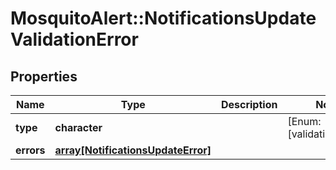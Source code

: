 # MosquitoAlert::NotificationsUpdateValidationError


## Properties
Name | Type | Description | Notes
------------ | ------------- | ------------- | -------------
**type** | **character** |  | [Enum: [validation_error]] 
**errors** | [**array[NotificationsUpdateError]**](NotificationsUpdateError.md) |  | 


